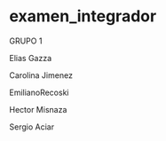 # examen_integrador

GRUPO 1

Elias Gazza

Carolina Jimenez

EmilianoRecoski

Hector Misnaza

Sergio Aciar
